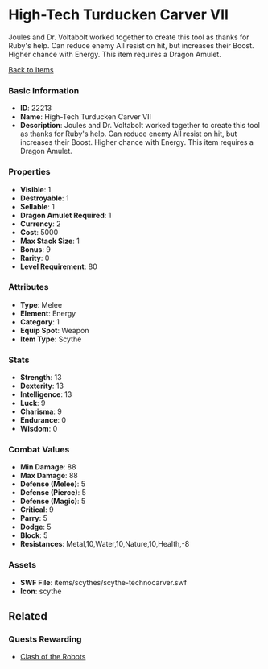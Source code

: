 # High-Tech Turducken Carver VII

Joules and Dr. Voltabolt worked together to create this tool as thanks for Ruby's help. Can reduce enemy All resist on hit, but increases their Boost. Higher chance with Energy. This item requires a Dragon Amulet.

[Back to Items](../items.md)

### Basic Information

- **ID**: 22213
- **Name**: High-Tech Turducken Carver VII
- **Description**: Joules and Dr. Voltabolt worked together to create this tool as thanks for Ruby&#039;s help. Can reduce enemy All resist on hit, but increases their Boost. Higher chance with Energy. This item requires a Dragon Amulet.

### Properties

- **Visible**: 1
- **Destroyable**: 1
- **Sellable**: 1
- **Dragon Amulet Required**: 1
- **Currency**: 2
- **Cost**: 5000
- **Max Stack Size**: 1
- **Bonus**: 9
- **Rarity**: 0
- **Level Requirement**: 80

### Attributes

- **Type**: Melee
- **Element**: Energy
- **Category**: 1
- **Equip Spot**: Weapon
- **Item Type**: Scythe

### Stats

- **Strength**: 13
- **Dexterity**: 13
- **Intelligence**: 13
- **Luck**: 9
- **Charisma**: 9
- **Endurance**: 0
- **Wisdom**: 0

### Combat Values

- **Min Damage**: 88
- **Max Damage**: 88
- **Defense (Melee)**: 5
- **Defense (Pierce)**: 5
- **Defense (Magic)**: 5
- **Critical**: 9
- **Parry**: 5
- **Dodge**: 5
- **Block**: 5
- **Resistances**: Metal,10,Water,10,Nature,10,Health,-8

### Assets

- **SWF File**: items/scythes/scythe-technocarver.swf
- **Icon**: scythe

## Related

### Quests Rewarding

- [Clash of the Robots](../quests/2197-clash-of-the-robots.md)

